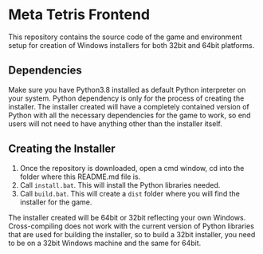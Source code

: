 # Meta Tetris Frontend

This repository contains the source code of the game and environment setup for
creation of Windows installers for both 32bit and 64bit platforms.

## Dependencies

Make sure you have Python3.8 installed as default Python interpreter on your
system. Python dependency is only for the process of creating the installer.
The installer created will have a completely contained version of Python
with all the necessary dependencies for the game to work, so end users will not
need to have anything other than the installer itself.

## Creating the Installer

1. Once the repository is downloaded, open a cmd window, cd into the folder
where this README.md file is.
2. Call `install.bat`. This will install the Python libraries needed.
3. Call `build.bat`. This will create a `dist` folder where you will find the
installer for the game.

The installer created will be 64bit or 32bit reflecting your own Windows.
Cross-compiling does not work with the current version of Python libraries that
are used for building the installer, so to build a 32bit installer, you need to
be on a 32bit Windows machine and the same for 64bit.
